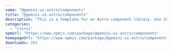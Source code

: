 ```yaml
---
name: "@gemini-ui-astro/components"
title: "@gemini-ui-astro/components"
description: "This is a template for an Astro component library. Use this template for writing components to use in multiple projects or publish to NPM."
categories:
  - "css+ui"
npmUrl: "https://www.npmjs.com/package/@gemini-ui-astro/components"
homepageUrl: "https://www.npmjs.com/package/@gemini-ui-astro/components"
downloads: 201
---
```

